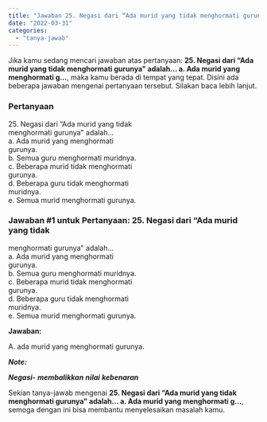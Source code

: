 ```yaml
---
title: "Jawaban 25. Negasi dari “Ada murid yang tidak menghormati gurunya\" adalah... a. Ada murid yang menghormati g..."
date: "2022-03-31"
categories: 
  - "tanya-jawab"
---
```


Jika kamu sedang mencari jawaban atas pertanyaan: **25\. Negasi dari “Ada murid yang tidak menghormati gurunya" adalah... a. Ada murid yang menghormati g...**, maka kamu berada di tempat yang tepat. Disini ada beberapa jawaban mengenai pertanyaan tersebut. Silakan baca lebih lanjut.

### Pertanyaan

25\. Negasi dari “Ada murid yang tidak  
menghormati gurunya" adalah...  
a. Ada murid yang menghormati  
gurunya.  
b. Semua guru menghormati muridnya.  
c. Beberapa murid tidak menghormati  
gurunya.  
d. Beberapa guru tidak menghormati  
muridnya.  
e. Semua murid menghormati gurunya.​

### Jawaban #1 untuk Pertanyaan: 25. Negasi dari “Ada murid yang tidak  
menghormati gurunya" adalah...  
a. Ada murid yang menghormati  
gurunya.  
b. Semua guru menghormati muridnya.  
c. Beberapa murid tidak menghormati  
gurunya.  
d. Beberapa guru tidak menghormati  
muridnya.  
e. Semua murid menghormati gurunya.​

**Jawaban:**

A. ada murid yang menghormati gurunya.

**_N_****_o_****_t_****_e_****_:_**

**_N_****_e_****_g_****_a_****_s_****_i_****_\-_** **_m_****_e_****_m_****_b_****_a_****_l_****_i_****_k_****_k_****_a_****_n_** **_n_****_i_****_l_****_a_****_i_** **_k_****_e_****_b_****_e_****_n_****_a_****_r_****_a_****_n_**

Sekian tanya-jawab mengenai **25\. Negasi dari “Ada murid yang tidak menghormati gurunya" adalah... a. Ada murid yang menghormati g...**, semoga dengan ini bisa membantu menyelesaikan masalah kamu.
